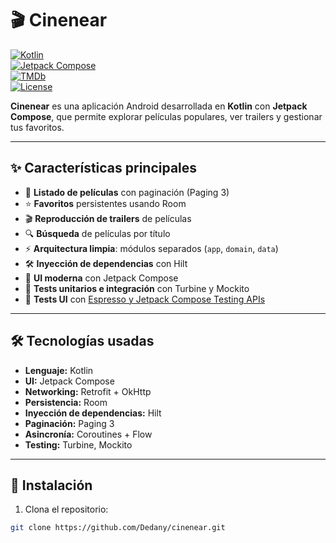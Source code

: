 # 🎬 Cinenear

[![Kotlin](https://img.shields.io/badge/Kotlin-Orange?style=flat&logo=kotlin)](https://kotlinlang.org/)  
[![Jetpack Compose](https://img.shields.io/badge/Jetpack%20Compose-Blue?style=flat&logo=android)](https://developer.android.com/jetpack/compose)  
[![TMDb](https://img.shields.io/badge/TMDb-API-FF6347?style=flat)](https://www.themoviedb.org/)  
[![License](https://img.shields.io/badge/License-MIT-green)](LICENSE)  

**Cinenear** es una aplicación Android desarrollada en **Kotlin** con **Jetpack Compose**, que permite explorar películas populares, ver trailers y gestionar tus favoritos.  

---

## ✨ Características principales

- 📄 **Listado de películas** con paginación (Paging 3)  
- ⭐ **Favoritos** persistentes usando Room  
- 🎬 **Reproducción de trailers** de películas  
- 🔍 **Búsqueda** de películas por título  
- ⚡ **Arquitectura limpia**: módulos separados (`app`, `domain`, `data`)  
- 🛠️ **Inyección de dependencias** con Hilt  
- 📱 **UI moderna** con Jetpack Compose  
- 🧪 **Tests unitarios e integración** con Turbine y Mockito
- 🧪 **Tests UI** con [Espresso y Jetpack Compose Testing APIs](https://github.com/Dedany/cinenear/blob/main/app/src/androidTest/java/com/dedany/cinenear/MainInstumentedTest.kt)



---


## 🛠 Tecnologías usadas

- **Lenguaje:** Kotlin  
- **UI:** Jetpack Compose  
- **Networking:** Retrofit + OkHttp  
- **Persistencia:** Room  
- **Inyección de dependencias:** Hilt  
- **Paginación:** Paging 3  
- **Asincronía:** Coroutines + Flow  
- **Testing:** Turbine, Mockito  

---

## 🚀 Instalación

1. Clona el repositorio:  
```bash
git clone https://github.com/Dedany/cinenear.git

